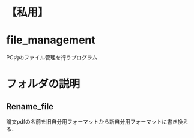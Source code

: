 # 【私用】
# file_management
PC内のファイル管理を行うプログラム

# フォルダの説明
## Rename_file
論文pdfの名前を旧自分用フォーマットから新自分用フォーマットに書き換える．
